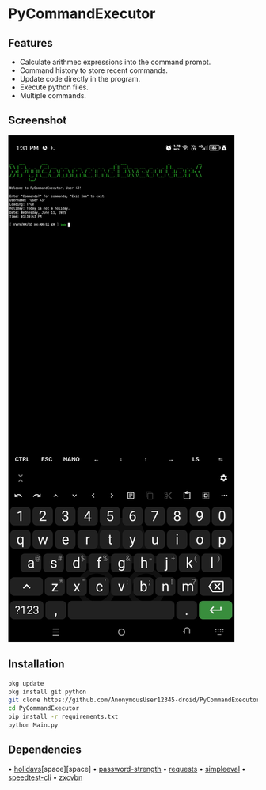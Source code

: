 # PyCommandExecutor

## Features

- Calculate arithmec expressions into the command prompt.
- Command history to store recent commands.
- Update code directly in the program.
- Execute python files.
- Multiple commands.

## Screenshot

![](screenshot.png)

## Installation

```bash
pkg update
pkg install git python
git clone https://github.com/AnonymousUser12345-droid/PyCommandExecutor
cd PyCommandExecutor
pip install -r requirements.txt
python Main.py
```

## Dependencies

• [holidays](https://pypi.org/project/holidays/)[space][space]
• [password-strength](https://pypi.org/project/password-strength/)
• [requests](https://pypi.org/project/requests/)
• [simpleeval](https://pypi.org/project/simpleeval/)
• [speedtest-cli](https://pypi.org/project/speedtest-cli/)
• [zxcvbn](https://pypi.org/project/zxcvbn/)
